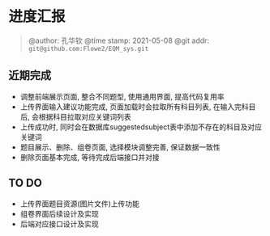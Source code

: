 # 进度汇报
> @author: 孔华钦
> @time stamp: 2021-05-08
> @git addr: `git@github.com:Flowe2/EQM_sys.git`

## 近期完成
* 调整前端展示页面, 整合不同题型, 使用通用界面, 提高代码复用率  
* 上传界面输入建议功能完成, 页面加载时会拉取所有科目列表, 在输入完科目后, 会根据科目拉取对应关键词列表  
* 上传成功时, 同时会在数据库suggestedsubject表中添加不存在的科目及对应关键词  
* 题目展示、删除、组卷页面, 选择模块调整完善, 保证数据一致性  
* 删除页面基本完成, 等待完成后端接口并对接  

## TO DO
* 上传界面题目资源(图片文件)上传功能  
* 组卷界面后续设计及实现  
* 后端对应接口设计及实现  